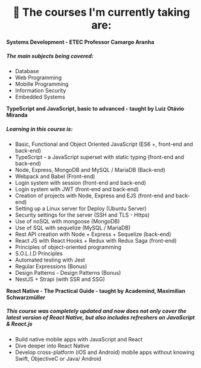 
<h1 align="center"> 🧠 The courses I'm currently taking are:</h1>

**Systems Development - ETEC Professor Camargo Aranha**

 ##### The main subjects being covered:

- Database
- Web Programming
- Mobille Programming
- Information Security
- Embedded Systems

**TypeScript and JavaScript, basic to advanced - taught by Luiz Otávio Miranda**

 ##### Learning in this course is:

- Basic, Functional and Object Oriented JavaScript (ES6 +, front-end and back-end)
- TypeScript - a JavaScript superset with static typing (front-end and back-end)
- Node, Express, MongoDB and MySQL / MariaDB (Back-end)
- Webpack and Babel (Front-end)
- Login system with session (front-end and back-end)
- Login system with JWT (front-end and back-end)
- Creation of projects with Node, Express and EJS (front-end and back-end)
- Setting up a Linux server for Deploy (Ubuntu Server)
- Security settings for the server (SSH and TLS - Https)
- Use of noSQL with mongoose (MongoDB)
- Use of SQL with sequelize (MySQL / MariaDB)
- Rest API creation with Node + Express + Sequelize (back-end)
- React JS with React Hooks + Redux with Redux Saga (front-end)
- Principles of object-oriented programming
- S.O.L.I.D Principles
- Automated testing with Jest
- Regular Expressions (Bonus)
- Design Patterns - Design Patterns (Bonus)
- NestJS + Strapi (with SSR and SSG)

**React Native - The Practical Guide  - taught by Academind, Maximilian Schwarzmüller**

 ##### This course was completely updated and now does not only cover the latest version of React Native, but also includes refreshers on JavaScript & React.js
 
- Build native mobile apps with JavaScript and React
- Dive deeper into React Native
- Develop cross-platform (iOS and Android) mobile apps without knowing Swift, ObjectiveC or Java/ Android

<br/>
